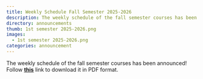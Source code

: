 ```yaml
---
title: Weekly Schedule Fall Semester 2025-2026
description: The weekly schedule of the fall semester courses has been announced!
directory: announcements
thumb: 1st semester 2025-2026.png
images:
  - 1st semester 2025-2026.png
categories: announcement
---
```

The weekly schedule of the fall semester courses has been announced!
Follow <a href="{{ site.baseurl }}/files/1st-semester-2025-2026.pdf" target="_blank"><strong>this</strong></a> link to download it in PDF format.
